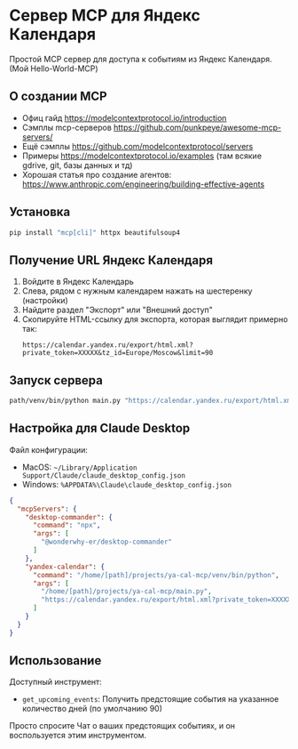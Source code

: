 # Сервер MCP для Яндекс Календаря

Простой MCP сервер для доступа к событиям из Яндекс Календаря.
(Мой Hello-World-MCP)

## О создании MCP

- Офиц гайд https://modelcontextprotocol.io/introduction
- Сэмплы mcp-серверов https://github.com/punkpeye/awesome-mcp-servers/
- Ещё сэмплы https://github.com/modelcontextprotocol/servers
- Примеры https://modelcontextprotocol.io/examples (там всякие gdrive, git, базы данных и тд)
- Хорошая статья про создание агентов: https://www.anthropic.com/engineering/building-effective-agents

## Установка

```bash
pip install "mcp[cli]" httpx beautifulsoup4
```

## Получение URL Яндекс Календаря

1. Войдите в Яндекс Календарь
2. Слева, рядом с нужным календарем нажать на шестеренку (настройки)
3. Найдите раздел "Экспорт" или "Внешний доступ"
4. Скопируйте HTML-ссылку для экспорта, которая выглядит примерно так:
   ```
   https://calendar.yandex.ru/export/html.xml?private_token=XXXXX&tz_id=Europe/Moscow&limit=90
   ```



## Запуск сервера

```bash
path/venv/bin/python main.py "https://calendar.yandex.ru/export/html.xml?private_token=XXXXX&tz_id=Europe/Moscow&limit=90"
```

## Настройка для Claude Desktop

Файл конфигурации:
- MacOS: `~/Library/Application Support/Claude/claude_desktop_config.json`
- Windows: `%APPDATA%\Claude\claude_desktop_config.json`

```json
{
  "mcpServers": {
    "desktop-commander": {
      "command": "npx",
      "args": [
        "@wonderwhy-er/desktop-commander"
      ]
    },
    "yandex-calendar": {
      "command": "/home/[path]/projects/ya-cal-mcp/venv/bin/python",
      "args": [
        "/home/[path]/projects/ya-cal-mcp/main.py",
        "https://calendar.yandex.ru/export/html.xml?private_token=XXXXX&tz_id=Europe/Moscow&limit=90"
      ]
    }
  }
}

```

## Использование

Доступный инструмент:
- `get_upcoming_events`: Получить предстоящие события на указанное количество дней (по умолчанию 90)

Просто спросите Чат о ваших предстоящих событиях, и он воспользуется этим инструментом.
